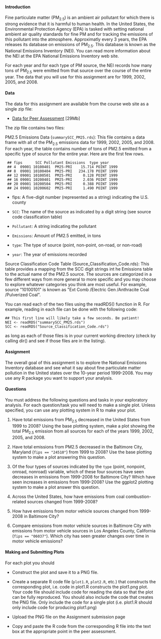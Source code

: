 #### Introduction

Fine particulate matter (PM<sub>2.5</sub>) is an ambient air pollutant for which there is strong evidence that it is harmful to human health. In the United States, the Environmental Protection Agency (EPA) is tasked with setting national ambient air quality standards for fine PM and for tracking the emissions of this pollutant into the atmosphere. Approximatly every 3 years, the EPA releases its database on emissions of PM<sub>2.5</sub>. This database is known as the National Emissions Inventory (NEI). You can read more information about the NEI at the EPA National Emissions Inventory web site.

For each year and for each type of PM source, the NEI records how many tons of PM<sub>2.5</sub> were emitted from that source over the course of the entire year. The data that you will use for this assignment are for 1999, 2002, 2005, and 2008.

#### Data
The data for this assignment are available from the course web site as a single zip file:

* <a href="https://d396qusza40orc.cloudfront.net/exdata%2Fdata%2FNEI_data.zip">Data for Peer Assessment</a> [29Mb]

The zip file contains two files:

PM2.5 Emissions Data (`summarySCC_PM25.rds`): This file contains a data frame with all of the PM<sub>2.5</sub> emissions data for 1999, 2002, 2005, and 2008. For each year, the table contains number of tons of PM2.5 emitted from a specific type of source for the entire year. Here are the first few rows.
<pre><code> ## fips      SCC Pollutant Emissions  type year
 ## 4  09001 10100401  PM25-PRI    15.714 POINT 1999
 ## 8  09001 10100404  PM25-PRI   234.178 POINT 1999
 ## 12 09001 10100501  PM25-PRI     0.128 POINT 1999
 ## 16 09001 10200401  PM25-PRI     2.036 POINT 1999
 ## 20 09001 10200504  PM25-PRI     0.388 POINT 1999
 ## 24 09001 10200602  PM25-PRI     1.490 POINT 1999</code></pre>
* fips: A five-digit number (represented as a string) indicating the U.S. county

* `SCC`: The name of the source as indicated by a digit string (see source code classification table)

* `Pollutant`: A string indicating the pollutant

* `Emissions`: Amount of PM2.5 emitted, in tons

* `type`: The type of source (point, non-point, on-road, or non-road)

* `year`: The year of emissions recorded

Source Classification Code Table (Source_Classification_Code.rds): This table provides a mapping from the SCC digit strings int he Emissions table to the actual name of the PM2.5 source. The sources are categorized in a few different ways from more general to more specific and you may choose to explore whatever categories you think are most useful. For example, source "10100101" is known as "Ext Comb /Electric Gen /Anthracite Coal /Pulverized Coal".

You can read each of the two files using the readRDS() function in R. For example, reading in each file can be done with the following code:

<pre><code>## This first line will likely take a few seconds. Be patient!
NEI <- readRDS("summarySCC_PM25.rds")
SCC <- readRDS("Source_Classification_Code.rds")</code></pre>

as long as each of those files is in your current working directory (check by calling dir() and see if those files are in the listing).

#### Assignment

The overall goal of this assignment is to explore the National Emissions Inventory database and see what it say about fine particulate matter pollution in the United states over the 10-year period 1999-2008. You may use any R package you want to support your analysis.

#### Questions

You must address the following questions and tasks in your exploratory analysis. For each question/task you will need to make a single plot. Unless specified, you can use any plotting system in R to make your plot.

1. Have total emissions from PM<sub>2.5</sub> decreased in the United States from 1999 to 2008? Using the base plotting system, make a plot showing the total PM<sub>2.5</sub> emission from all sources for each of the years 1999, 2002, 2005, and 2008.

2. Have total emissions from PM2.5 decreased in the Baltimore City, Maryland (`fips == "24510"`) from 1999 to 2008? Use the base plotting system to make a plot answering this question.

3. Of the four types of sources indicated by the `type` (point, nonpoint, onroad, nonroad) variable, which of these four sources have seen decreases in emissions from 1999-2008 for Baltimore City? Which have seen increases in emissions from 1999-2008? Use the ggplot2 plotting system to make a plot answer this question.

4. Across the United States, how have emissions from coal combustion-related sources changed from 1999-2008?

5. How have emissions from motor vehicle sources changed from 1999-2008 in Baltimore City?

6. Compare emissions from motor vehicle sources in Baltimore City with emissions from motor vehicle sources in Los Angeles County, California (`fips == "06037"`). Which city has seen greater changes over time in motor vehicle emissions?

#### Making and Submitting Plots

For each plot you should

* Construct the plot and save it to a PNG file.

* Create a separate R code file (`plot1.R`, `plot2.R`, etc.) that constructs the corresponding plot, i.e. code in plot1.R constructs the plot1.png plot. Your code file should include code for reading the data so that the plot can be fully reproduced. You should also include the code that creates the PNG file. Only include the code for a single plot (i.e. plot1.R should only include code for producing plot1.png)

* Upload the PNG file on the Assignment submission page

* Copy and paste the R code from the corresponding R file into the text box at the appropriate point in the peer assessment.